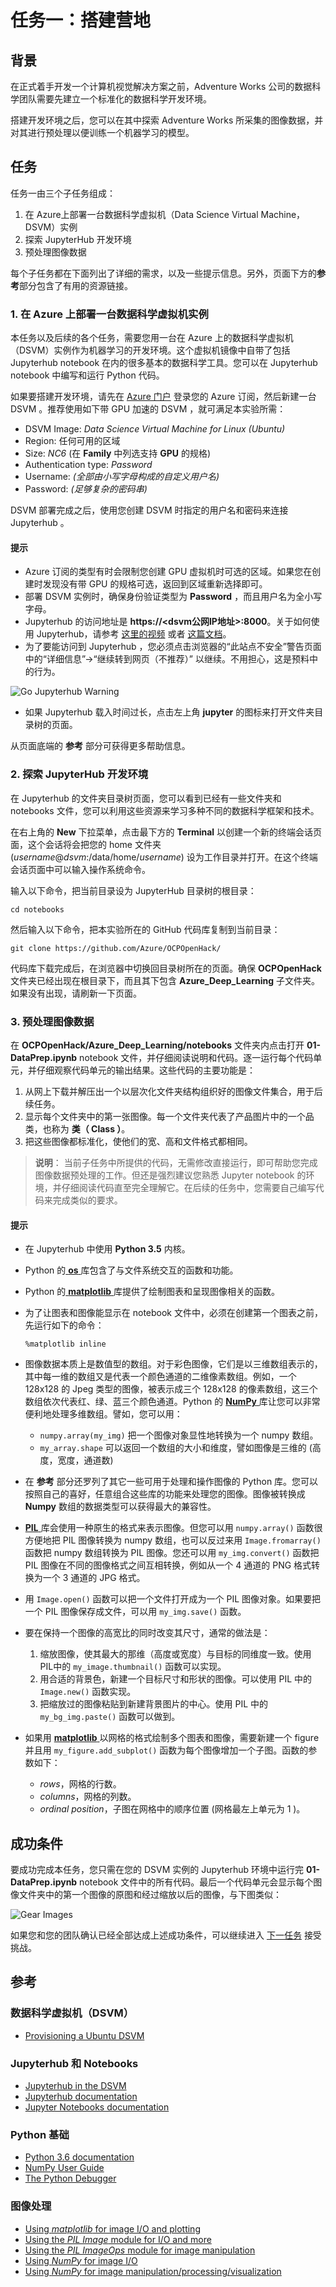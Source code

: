 # 任务一：搭建营地

## 背景

在正式着手开发一个计算机视觉解决方案之前，Adventure Works 公司的数据科学团队需要先建立一个标准化的数据科学开发环境。

搭建开发环境之后，您可以在其中探索 Adventure Works 所采集的图像数据，并对其进行预处理以便训练一个机器学习的模型。

## 任务

任务一由三个子任务组成：

1. 在 Azure上部署一台数据科学虚拟机（Data Science Virtual Machine，DSVM）实例
2. 探索 JupyterHub 开发环境
3. 预处理图像数据

每个子任务都在下面列出了详细的需求，以及一些提示信息。另外，页面下方的**参考**部分包含了有用的资源链接。

### 1. 在 Azure 上部署一台数据科学虚拟机实例

本任务以及后续的各个任务，需要您用一台在 Azure 上的数据科学虚拟机（DSVM）实例作为机器学习的开发环境。这个虚拟机镜像中自带了包括 Jupyterhub notebook 在内的很多基本的数据科学工具。您可以在 Jupyterhub notebook 中编写和运行 Python 代码。

如果要搭建开发环境，请先在 <a href="https://portal.azure.com" target="_blank">Azure 门户</a> 登录您的 Azure 订阅，然后新建一台 DSVM 。推荐使用如下带 GPU 加速的 DSVM ，就可满足本实验所需：

- DSVM Image: *Data Science Virtual Machine for Linux (Ubuntu)*
- Region: 任何可用的区域
- Size:  _NC6_ (在 **Family** 中列选支持 **GPU** 的规格)
- Authentication type:  _Password_
- Username: _(全部由小写字母构成的自定义用户名)_
- Password: _(足够复杂的密码串)_

DSVM 部署完成之后，使用您创建 DSVM 时指定的用户名和密码来连接 Jupyterhub 。

#### 提示

- Azure 订阅的类型有时会限制您创建 GPU 虚拟机时可选的区域。如果您在创建时发现没有带 GPU 的规格可选，返回到区域重新选择即可。
- 部署 DSVM 实例时，确保身份验证类型为 **Password** ，而且用户名为全小写字母。
- Jupyterhub 的访问地址是 **https://<dsvm公网IP地址>:8000**。关于如何使用 Jupyterhub，请参考 <a href="https://www.youtube.com/watch?v=4b1G9pQC3KM" target="_blank"> 这里的视频</a> 或者 <a href="https://docs.microsoft.com/azure/machine-learning/data-science-virtual-machine/linux-dsvm-walkthrough/?wt.mc_id=OH-ML-ComputerVision#jupyterhub" target="_blank">这篇文档</a>。
- 为了要能访问到 Jupyterhub ，您必须点击浏览器的“此站点不安全”警告页面中的“详细信息”->“继续转到网页（不推荐）” 以继续。不用担心，这是预料中的行为。

![Go Jupyterhub Warning](images/go_jupyterhub_warning.png)

- 如果 Jupyterhub 载入时间过长，点击左上角 **jupyter** 的图标来打开文件夹目录树的页面。

从页面底端的 **参考** 部分可获得更多帮助信息。

### 2. 探索 JupyterHub 开发环境

在 Jupyterhub 的文件夹目录树页面，您可以看到已经有一些文件夹和 notebooks 文件，您可以利用这些资源来学习多种不同的数据科学框架和技术。

在右上角的 **New** 下拉菜单，点击最下方的 **Terminal** 以创建一个新的终端会话页面，这个会话将会把您的 home 文件夹 (*username*@*dsvm*:/data/home/*username*) 设为工作目录并打开。在这个终端会话页面中可以输入操作系统命令。

输入以下命令，把当前目录设为 JupyterHub 目录树的根目录：

```shell
cd notebooks
```

然后输入以下命令，把本实验所在的 GitHub 代码库复制到当前目录：

```shell
git clone https://github.com/Azure/OCPOpenHack/
```

代码库下载完成后，在浏览器中切换回目录树所在的页面。确保 **OCPOpenHack** 文件夹已经出现在根目录下，而且其下包含 **Azure_Deep_Learning** 子文件夹。如果没有出现，请刷新一下页面。

### 3. 预处理图像数据

在 **OCPOpenHack/Azure_Deep_Learning/notebooks** 文件夹内点击打开 **01-DataPrep.ipynb** notebook 文件，并仔细阅读说明和代码。逐一运行每个代码单元，并仔细观察代码单元的输出结果。这些代码的主要功能是：

1. 从网上下载并解压出一个以层次化文件夹结构组织好的图像文件集合，用于后续任务。
2. 显示每个文件夹中的第一张图像。每一个文件夹代表了产品图片中的一个品类，也称为 **类（ Class ）**。
3. 把这些图像都标准化，使他们的宽、高和文件格式都相同。

> **说明**： 当前子任务中所提供的代码，无需修改直接运行，即可帮助您完成图像数据预处理的工作。但还是强烈建议您熟悉 Jupyter notebook 的环境，并仔细阅读代码直至完全理解它。在后续的任务中，您需要自己编写代码来完成类似的要求。

#### 提示

- 在 Jupyterhub 中使用 **Python 3.5** 内核。
- Python 的<a href="https://docs.python.org/3.6/tutorial/stdlib.html#operating-system-interface" target="_blank"> **os** </a> 库包含了与文件系统交互的函数和功能。
- Python 的<a href="https://matplotlib.org/2.0.2/index.html" target="_blank"> **matplotlib** </a> 库提供了绘制图表和呈现图像相关的函数。
- 为了让图表和图像能显示在 notebook 文件中，必须在创建第一个图表之前，先运行如下的命令：

    `%matplotlib inline`

- 图像数据本质上是数值型的数组。对于彩色图像，它们是以三维数组表示的，其中每一维的数组又是代表一个颜色通道的二维像素数组。例如，一个 128x128 的 Jpeg 类型的图像，被表示成三个 128x128 的像素数组，这三个数组依次代表红、绿、蓝三个颜色通道。Python 的 <a href="https://docs.scipy.org/doc/numpy/reference/arrays.html" target="_blank"> **NumPy** </a>库让您可以非常便利地处理多维数组。譬如，您可以用：
  - `numpy.array(my_img)` 把一个图像对象显性地转换为一个 numpy 数组。
  - `my_array.shape` 可以返回一个数组的大小和维度，譬如图像是三维的 (高度，宽度，通道数)
- 在 **参考** 部分还罗列了其它一些可用于处理和操作图像的 Python 库。您可以按照自己的喜好，任意组合这些库的功能来处理您的图像。图像被转换成 **Numpy** 数组的数据类型可以获得最大的兼容性。
- <a href="https://pillow.readthedocs.io" target="_blank"> **PIL** </a> 库会使用一种原生的格式来表示图像。但您可以用 `numpy.array()` 函数很方便地把 PIL 图像转换为 numpy 数组，也可以反过来用 `Image.fromarray()` 函数把 numpy 数组转换为 PIL 图像。您还可以用 `my_img.convert()` 函数把 PIL 图像在不同的图像格式之间互相转换，例如从一个 4 通道的 PNG 格式转换为一个 3 通道的 JPG 格式。
- 用 `Image.open()` 函数可以把一个文件打开成为一个 PIL 图像对象。如果要把一个 PIL 图像保存成文件，可以用 `my_img.save()` 函数。
- 要在保持一个图像的高宽比的同时改变其尺寸，通常的做法是：
  1. 缩放图像，使其最大的那维（高度或宽度）与目标的同维度一致。使用 PIL中的 `my_image.thumbnail()` 函数可以实现。
  2. 用合适的背景色，新建一个目标尺寸和形状的图像。可以使用 PIL 中的`Image.new()` 函数实现。
  3. 把缩放过的图像粘贴到新建背景图片的中心。使用 PIL 中的 `my_bg_img.paste()` 函数可以做到。
- 如果用 <a href="https://matplotlib.org/2.0.2/users/image_tutorial.html" target="_blank"> **matplotlib** </a> 以网格的格式绘制多个图表和图像，需要新建一个 figure 并且用 `my_figure.add_subplot()` 函数为每个图像增加一个子图。函数的参数如下：
  - *rows*，网格的行数。
  - *columns*，网格的列数。
  - *ordinal position*，子图在网格中的顺序位置 (网格最左上单元为 1 )。

## 成功条件

要成功完成本任务，您只需在您的 DSVM 实例的 Jupyterhub 环境中运行完 **01-DataPrep.ipynb** notebook 文件中的所有代码。最后一个代码单元会显示每个图像文件夹中的第一个图像的原图和经过缩放以后的图像，与下图类似：

![Gear Images](images/resized_gear_images.png)

如果您和您的团队确认已经全部达成上述成功条件，可以继续进入 [下一任务](Challenge02.md) 接受挑战。

## 参考

### 数据科学虚拟机（DSVM）

- <a href="https://docs.microsoft.com/en-us/azure/machine-learning/data-science-virtual-machine/dsvm-ubuntu-intro" target="_blank">Provisioning a Ubuntu DSVM</a>

### Jupyterhub 和 Notebooks

- <a href="https://docs.microsoft.com/en-us/azure/machine-learning/data-science-virtual-machine/linux-dsvm-walkthrough#jupyterhub" target="_blank">Jupyterhub in the DSVM</a>
- <a href="https://jupyterhub.readthedocs.io/en/stable/" target="_blank">Jupyterhub documentation</a>
- <a href="https://jupyter-notebook.readthedocs.io/en/latest/" target="_blank">Jupyter Notebooks documentation</a>

### Python 基础

- <a href="https://docs.python.org/3.6/" target="_blank">Python 3.6 documentation</a>
- <a href="https://docs.scipy.org/doc/numpy/user/index.html" target="_blank">NumPy User Guide</a>
- <a href="https://docs.python.org/3.6/library/pdb.html" target="_blank">The Python Debugger</a>

### 图像处理

- <a href="https://matplotlib.org/2.0.2/users/image_tutorial.html" target="_blank">Using *matplotlib* for image I/O and plotting</a>
- <a href="https://pillow.readthedocs.io/en/5.3.x/reference/Image.html" target="_blank">Using the *PIL Image* module for I/O and more </a>
- <a href="http://pillow.readthedocs.io/en/5.3.x/reference/ImageOps.html" target="_blank">Using the *PIL ImageOps* module for image manipulation</a>
- <a href="https://docs.scipy.org/doc/numpy-1.13.0/reference/routines.io.html" target="_blank">Using *NumPy* for image I/O</a>
- <a href="http://www.scipy-lectures.org/advanced/image_processing/" target="_blank">Using *NumPy* for image manipulation/processing/visualization</a>